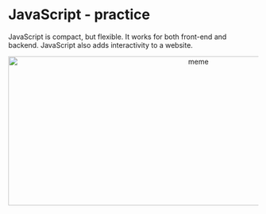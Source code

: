 # JavaScript - practice

JavaScript is compact, but flexible. It works for both front-end and backend. JavaScript also adds interactivity to a website.
<p align="center">
  <img src="https://www.freecodecamp.org/news/content/images/2019/07/panel-1-1.png" width="750" height="300" title="meme">
  </p>
 
